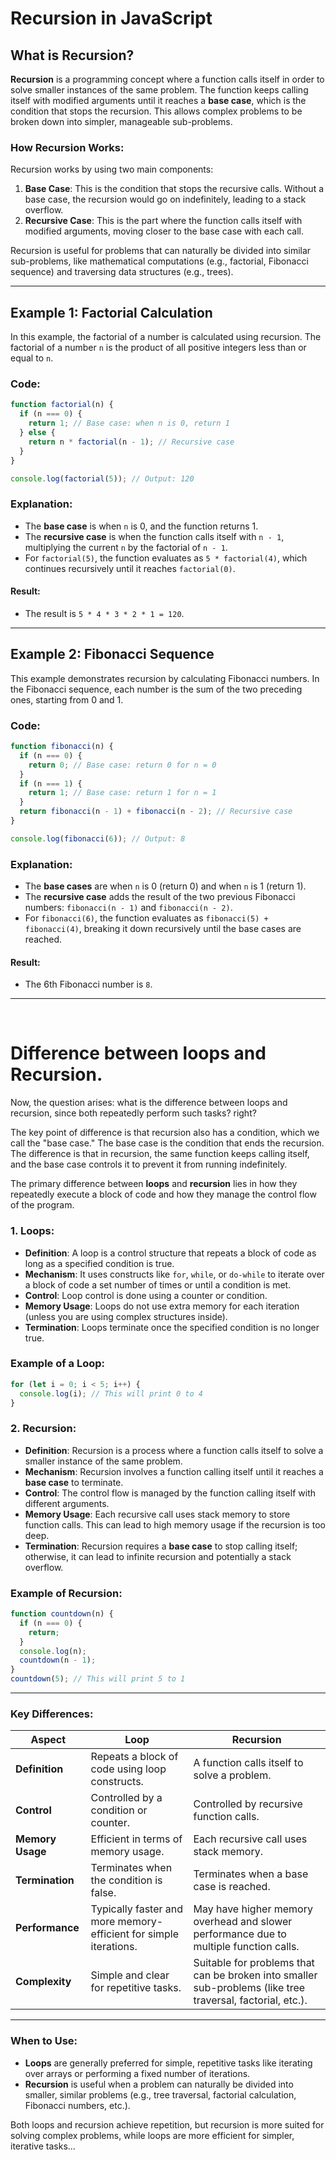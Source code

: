 # Recursion in JavaScript

## What is Recursion?

**Recursion** is a programming concept where a function calls itself in order to solve smaller instances of the same problem. The function keeps calling itself with modified arguments until it reaches a **base case**, which is the condition that stops the recursion. This allows complex problems to be broken down into simpler, manageable sub-problems.

### How Recursion Works:

Recursion works by using two main components:
1. **Base Case**: This is the condition that stops the recursive calls. Without a base case, the recursion would go on indefinitely, leading to a stack overflow.
2. **Recursive Case**: This is the part where the function calls itself with modified arguments, moving closer to the base case with each call.

Recursion is useful for problems that can naturally be divided into similar sub-problems, like mathematical computations (e.g., factorial, Fibonacci sequence) and traversing data structures (e.g., trees).

---

## Example 1: Factorial Calculation

In this example, the factorial of a number is calculated using recursion. The factorial of a number `n` is the product of all positive integers less than or equal to `n`.

### Code:
```javascript
function factorial(n) {
  if (n === 0) {
    return 1; // Base case: when n is 0, return 1
  } else {
    return n * factorial(n - 1); // Recursive case
  }
}

console.log(factorial(5)); // Output: 120
```

### Explanation:
- The **base case** is when `n` is 0, and the function returns 1.
- The **recursive case** is when the function calls itself with `n - 1`, multiplying the current `n` by the factorial of `n - 1`.
- For `factorial(5)`, the function evaluates as `5 * factorial(4)`, which continues recursively until it reaches `factorial(0)`.

#### Result:
- The result is `5 * 4 * 3 * 2 * 1 = 120`.

---

## Example 2: Fibonacci Sequence

This example demonstrates recursion by calculating Fibonacci numbers. In the Fibonacci sequence, each number is the sum of the two preceding ones, starting from 0 and 1.

### Code:
```javascript
function fibonacci(n) {
  if (n === 0) {
    return 0; // Base case: return 0 for n = 0
  }
  if (n === 1) {
    return 1; // Base case: return 1 for n = 1
  }
  return fibonacci(n - 1) + fibonacci(n - 2); // Recursive case
}

console.log(fibonacci(6)); // Output: 8
```

### Explanation:
- The **base cases** are when `n` is 0 (return 0) and when `n` is 1 (return 1).
- The **recursive case** adds the result of the two previous Fibonacci numbers: `fibonacci(n - 1)` and `fibonacci(n - 2)`.
- For `fibonacci(6)`, the function evaluates as `fibonacci(5) + fibonacci(4)`, breaking it down recursively until the base cases are reached.

#### Result:
- The 6th Fibonacci number is `8`.

---

<br>

# Difference between loops and Recursion.

Now, the question arises: what is the difference between loops and recursion, since both repeatedly perform such tasks? right?


The key point of difference is that recursion also has a condition, which we call the "base case." The base case is the condition that ends the recursion. The difference is that in recursion, the same function keeps calling itself, and the base case controls it to prevent it from running indefinitely.

The primary difference between **loops** and **recursion** lies in how they repeatedly execute a block of code and how they manage the control flow of the program.

### 1. **Loops**:
- **Definition**: A loop is a control structure that repeats a block of code as long as a specified condition is true.
- **Mechanism**: It uses constructs like `for`, `while`, or `do-while` to iterate over a block of code a set number of times or until a condition is met.
- **Control**: Loop control is done using a counter or condition.
- **Memory Usage**: Loops do not use extra memory for each iteration (unless you are using complex structures inside).
- **Termination**: Loops terminate once the specified condition is no longer true.
  
### Example of a Loop:
```javascript
for (let i = 0; i < 5; i++) {
  console.log(i); // This will print 0 to 4
}
```

### 2. **Recursion**:
- **Definition**: Recursion is a process where a function calls itself to solve a smaller instance of the same problem.
- **Mechanism**: Recursion involves a function calling itself until it reaches a **base case** to terminate.
- **Control**: The control flow is managed by the function calling itself with different arguments.
- **Memory Usage**: Each recursive call uses stack memory to store function calls. This can lead to high memory usage if the recursion is too deep.
- **Termination**: Recursion requires a **base case** to stop calling itself; otherwise, it can lead to infinite recursion and potentially a stack overflow.

### Example of Recursion:
```javascript
function countdown(n) {
  if (n === 0) {
    return;
  }
  console.log(n);
  countdown(n - 1);
}
countdown(5); // This will print 5 to 1
```

---

### Key Differences:

| Aspect            | **Loop**                                  | **Recursion**                             |
|-------------------|-------------------------------------------|-------------------------------------------|
| **Definition**     | Repeats a block of code using loop constructs. | A function calls itself to solve a problem. |
| **Control**        | Controlled by a condition or counter.     | Controlled by recursive function calls.   |
| **Memory Usage**   | Efficient in terms of memory usage.       | Each recursive call uses stack memory.    |
| **Termination**    | Terminates when the condition is false.   | Terminates when a base case is reached.   |
| **Performance**    | Typically faster and more memory-efficient for simple iterations. | May have higher memory overhead and slower performance due to multiple function calls. |
| **Complexity**     | Simple and clear for repetitive tasks.    | Suitable for problems that can be broken into smaller sub-problems (like tree traversal, factorial, etc.). |

---

### When to Use:
- **Loops** are generally preferred for simple, repetitive tasks like iterating over arrays or performing a fixed number of iterations.
- **Recursion** is useful when a problem can naturally be divided into smaller, similar problems (e.g., tree traversal, factorial calculation, Fibonacci numbers, etc.).

Both loops and recursion achieve repetition, but recursion is more suited for solving complex problems, while loops are more efficient for simpler, iterative tasks...